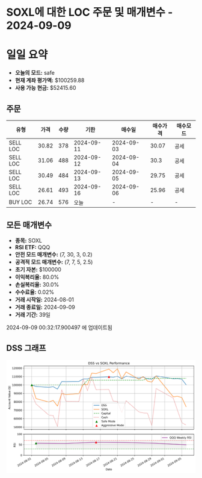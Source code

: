 # SOXL에 대한 LOC 주문 및 매개변수 - 2024-09-09

# 일일 요약

- **오늘의 모드:** safe
- **현재 계좌 평가액:** $100259.88
- **사용 가능 현금:** $52415.60

## 주문

| 유형 | 가격 | 수량 | 기한 | 매수일 | 매수가격 | 매수모드 |
|------|------|------|------|--------|----------|----------|
| SELL LOC | 30.82 | 378 | 2024-09-11 | 2024-09-03 | 30.07 | 공세 |
| SELL LOC | 31.06 | 488 | 2024-09-12 | 2024-09-04 | 30.3 | 공세 |
| SELL LOC | 30.49 | 484 | 2024-09-13 | 2024-09-05 | 29.75 | 공세 |
| SELL LOC | 26.61 | 493 | 2024-09-16 | 2024-09-06 | 25.96 | 공세 |
| BUY LOC | 26.74 | 576 | 오늘 | - | - | - |

## 모든 매개변수

- **종목:** SOXL
- **RSI ETF:** QQQ
- **안전 모드 매개변수:** (7, 30, 3, 0.2)
- **공격적 모드 매개변수:** (7, 7, 5, 2.5)
- **초기 자본:** $100000
- **이익복리율:** 80.0%
- **손실복리율:** 30.0%
- **수수료율:** 0.02%
- **거래 시작일:** 2024-08-01
- **거래 종료일:** 2024-09-09
- **거래 기간:** 39일

2024-09-09 00:32:17.900497 에 업데이트됨

## DSS 그래프

![DSS Graph](DSS_graph.png)

